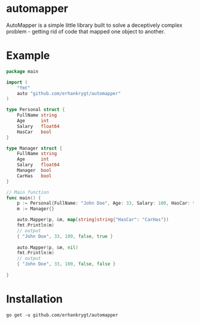 # automapper

AutoMapper is a simple little library built to solve a deceptively complex problem - getting rid of code that mapped one object to another. 


# Example
```go
package main

import (
	"fmt"
	auto "github.com/erhankrygt/automapper"
)

type Personal struct {
	FullName string
	Age      int
	Salary   float64
	HasCar   bool
}

type Manager struct {
	FullName string
	Age      int
	Salary   float64
	Manager  bool
	CarHas   bool
}

// Main function
func main() {
	p := Personal{FullName: "John Doe", Age: 33, Salary: 100, HasCar: true}
	m := Manager{}

	auto.Mapper(p, &m, map[string]string{"HasCar": "CarHas"})
	fmt.Println(m)
	// output
	{ "John Doe", 33, 100, false, true }
	
	auto.Mapper(p, &m, nil)
	fmt.Println(m)
	// output
	{ "John Doe", 33, 100, false, false }
	
}
```
# Installation
```
go get -u github.com/erhankrygt/automapper
```
